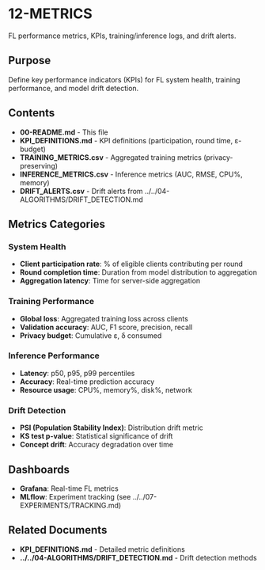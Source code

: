 # 12-METRICS

FL performance metrics, KPIs, training/inference logs, and drift alerts.

## Purpose

Define key performance indicators (KPIs) for FL system health, training performance, and model drift detection.

## Contents

- **00-README.md** - This file
- **KPI_DEFINITIONS.md** - KPI definitions (participation, round time, ε-budget)
- **TRAINING_METRICS.csv** - Aggregated training metrics (privacy-preserving)
- **INFERENCE_METRICS.csv** - Inference metrics (AUC, RMSE, CPU%, memory)
- **DRIFT_ALERTS.csv** - Drift alerts from ../../04-ALGORITHMS/DRIFT_DETECTION.md

## Metrics Categories

### System Health

- **Client participation rate**: % of eligible clients contributing per round
- **Round completion time**: Duration from model distribution to aggregation
- **Aggregation latency**: Time for server-side aggregation

### Training Performance

- **Global loss**: Aggregated training loss across clients
- **Validation accuracy**: AUC, F1 score, precision, recall
- **Privacy budget**: Cumulative ε, δ consumed

### Inference Performance

- **Latency**: p50, p95, p99 percentiles
- **Accuracy**: Real-time prediction accuracy
- **Resource usage**: CPU%, memory%, disk%, network

### Drift Detection

- **PSI (Population Stability Index)**: Distribution drift metric
- **KS test p-value**: Statistical significance of drift
- **Concept drift**: Accuracy degradation over time

## Dashboards

- **Grafana**: Real-time FL metrics
- **MLflow**: Experiment tracking (see ../../07-EXPERIMENTS/TRACKING.md)

## Related Documents

- **KPI_DEFINITIONS.md** - Detailed metric definitions
- **../../04-ALGORITHMS/DRIFT_DETECTION.md** - Drift detection methods
